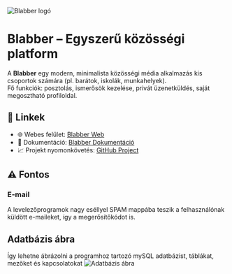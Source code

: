 ![Blabber logó](https://balgalazs.moriczcloud.hu/blabber_logo_base_bicolor.png)
# Blabber – Egyszerű közösségi platform

A **Blabber** egy modern, minimalista közösségi média alkalmazás kis csoportok számára (pl. barátok, iskolák, munkahelyek).  
Fő funkciók: posztolás, ismerősök kezelése, privát üzenetküldés, saját megosztható profiloldal.

## 🔗 Linkek
- 🌐 Webes felület: [Blabber Web](https://kovacscsabi.moriczcloud.hu/blabber/)
- 📄 Dokumentáció: [Blabber Dokumentáció](http://balgalazs.moriczcloud.hu/docs/blabber)
- 📈 Projekt nyomonkövetés: [GitHub Project](https://github.com/users/Bingobalazs/projects/1/views/1)

## ⚠️ Fontos 
### E-mail
A levelezőprogramok nagy eséllyel SPAM mappába teszik a felhasználónak küldött e-maileket, így a megerősítőkódot is.

## Adatbázis ábra
Így lehetne ábrázolni a programhoz tartozó mySQL adatbázist, táblákat, mezőket és kapcsolatokat
![Adatbázis ábra](https://balgalazs.moriczcloud.hu/docs/blabber/adatbazis.svg)
